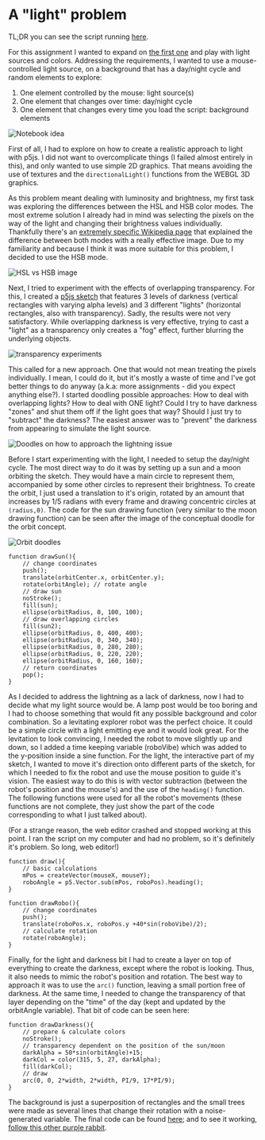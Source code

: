# A "light" problem

TL;DR you can see the script running [here](https://nicolaspe.github.io/itp_icm/class02/lightspace/index.html).

For this assignment I wanted to expand on [the first one](http://alpha.editor.p5js.org/nicolaspe/sketches/BJTKy71c-) and play with light sources and colors. Addressing the requirements, I wanted to use a mouse-controlled light source, on a background that has a day/night cycle and random elements to explore:
1. One element controlled by the mouse: light source(s)
2. One element that changes over time: day/night cycle
3. One element that changes every time you load the script: background elements

![Notebook idea](icm0200_notebook.jpg)

First of all, I had to explore on how to create a realistic approach to light with p5js. I did not want to overcomplicate things (I failed almost entirely in this), and only wanted to use simple 2D graphics. That means avoiding the use of textures and the `directionalLight()` functions from the WEBGL 3D graphics.

As this problem meant dealing with luminosity and brightness, my first task was exploring the differences between the HSL and HSB color modes. The most extreme solution I already had in mind was selecting the pixels on the way of the light and changing their brightness values individually. Thankfully there's an [extremely specific Wikipedia page](https://en.wikipedia.org/wiki/HSL_and_HSV#/media/File:Hsl-hsv_models.svg) that explained the difference between both modes with a really effective image. Due to my familiarity and because I think it was more suitable for this problem, I decided to use the HSB mode.

![HSL vs HSB image](icm0201_HSLvHSB.png)

Next, I tried to experiment with the effects of overlapping transparency. For this, I created a [p5js sketch](http://alpha.editor.p5js.org/full/HkGHk_d5W) that features 3 levels of darkness (vertical rectangles with varying alpha levels) and 3 different "lights" (horizontal rectangles, also with transparency). Sadly, the results were not very satisfactory. While overlapping darkness is very effective, trying to cast a "light" as a transparency only creates a "fog" effect, further blurring the underlying objects.

![transparency experiments](icm0202_transparency.gif)

This called for a new approach. One that would not mean treating the pixels individually. I mean, I could do it, but it's mostly a waste of time and I've got better things to do anyway (a.k.a: more assignments - did you expect anything else?). I started doodling possible approaches: How to deal with overlapping lights? How to deal with ONE light? Could I try to have darkness "zones" and shut them off if the light goes that way? Should I just try to "subtract" the darkness? The easiest answer was to "prevent" the darkness from appearing to simulate the light source.

![Doodles on how to approach the lightning issue](icm0203_light.jpg)

Before I start experimenting with the light, I needed to setup the day/night cycle. The most direct way to do it was by setting up a sun and a moon orbiting the sketch. They would have a main circle to represent them, accompanied by some other circles to represent their brightness. To create the orbit, I just used a translation to it's origin, rotated by an amount that increases by 1/5 radians with every frame and drawing concentric circles at `(radius,0)`. The code for the sun drawing function (very similar to the moon drawing function) can be seen after the image of the conceptual doodle for the orbit concept.

![Orbit doodles](icm0204_orbit.jpg)

```
function drawSun(){
	// change coordinates
	push();
	translate(orbitCenter.x, orbitCenter.y);
	rotate(orbitAngle); // rotate angle
	// draw sun
	noStroke();
	fill(sun);
	ellipse(orbitRadius, 0, 100, 100);
	// draw overlapping circles
	fill(sun2);
	ellipse(orbitRadius, 0, 400, 400);
	ellipse(orbitRadius, 0, 340, 340);
	ellipse(orbitRadius, 0, 280, 280);
	ellipse(orbitRadius, 0, 220, 220);
	ellipse(orbitRadius, 0, 160, 160);
	// return coordinates
	pop();
}
```

As I decided to address the lightning as a lack of darkness, now I had to decide what my light source would be. A lamp post would be too boring and I had to choose something that would fit any possible background and color combination. So a levitating explorer robot was the perfect choice. It could be a simple circle with a light emitting eye and it would look great.
For the levitation to look convincing, I needed the robot to move slightly up and down, so I added a time keeping variable (roboVibe) which was added to the y-position inside a sine function.
For the light, the interactive part of my sketch, I wanted to move it's direction onto different parts of the sketch, for which I needed to fix the robot and use the mouse position to guide it's vision. The easiest way to do this is with vector subtraction (between the robot's position and the mouse's) and the use of the `heading()` function. The following functions were used for all the robot's movements (these functions are not complete, they just show the part of the code corresponding to what I just talked about).

(For a strange reason, the web editor crashed and stopped working at this point. I ran the script on my computer and had no problem, so it's definitely it's problem. So long, web editor!)

```
function draw(){
	// basic calculations
	mPos = createVector(mouseX, mouseY);
	roboAngle = p5.Vector.sub(mPos, roboPos).heading();
}

function drawRobo(){
	// change coordinates
	push();
	translate(roboPos.x, roboPos.y +40*sin(roboVibe)/2);
	// calculate rotation
	rotate(roboAngle);
}
```

Finally, for the light and darkness bit I had to create a layer on top of everything to create the darkness, except where the robot is looking. Thus, it also needs to mimic the robot's position and rotation. The best way to approach it was to use the `arc()` function, leaving a small portion free of darkness. At the same time, I needed to change the transparency of that layer depending on the "time" of the day (kept and updated by the orbitAngle variable). That bit of code can be seen here:

```
function drawDarkness(){
	// prepare & calculate colors
	noStroke();
	// transparency dependent on the position of the sun/moon
	darkAlpha = 50*sin(orbitAngle)+15;
	darkCol = color(315, 5, 27, darkAlpha);
	fill(darkCol);
	// draw
	arc(0, 0, 2*width, 2*width, PI/9, 17*PI/9);
}
```

The background is just a superposition of rectangles and the small trees were made as several lines that change their rotation with a noise-generated variable. The final code can be found [here](https://github.com/nicolaspe/itp_icm/blob/gh-pages/class02/lightspace/lightspace.js); and to see it working, [follow this other purple rabbit](https://nicolaspe.github.io/itp_icm/class02/lightspace/index.html).
